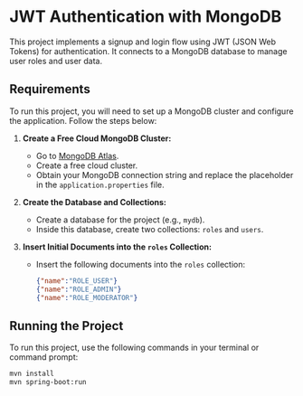 # JWT Authentication with MongoDB

This project implements a signup and login flow using JWT (JSON Web Tokens) for authentication. It connects to a MongoDB database to manage user roles and user data.

## Requirements

To run this project, you will need to set up a MongoDB cluster and configure the application. Follow the steps below:

1. **Create a Free Cloud MongoDB Cluster:**
   - Go to [MongoDB Atlas](https://cloud.mongodb.com/).
   - Create a free cloud cluster.
   - Obtain your MongoDB connection string and replace the placeholder in the `application.properties` file.

2. **Create the Database and Collections:**
   - Create a database for the project (e.g., `mydb`).
   - Inside this database, create two collections: `roles` and `users`.

3. **Insert Initial Documents into the `roles` Collection:**
   - Insert the following documents into the `roles` collection:
     ```json
     {"name":"ROLE_USER"}
     {"name":"ROLE_ADMIN"}
     {"name":"ROLE_MODERATOR"}
     ```

## Running the Project

To run this project, use the following commands in your terminal or command prompt:
```bash
mvn install
mvn spring-boot:run
